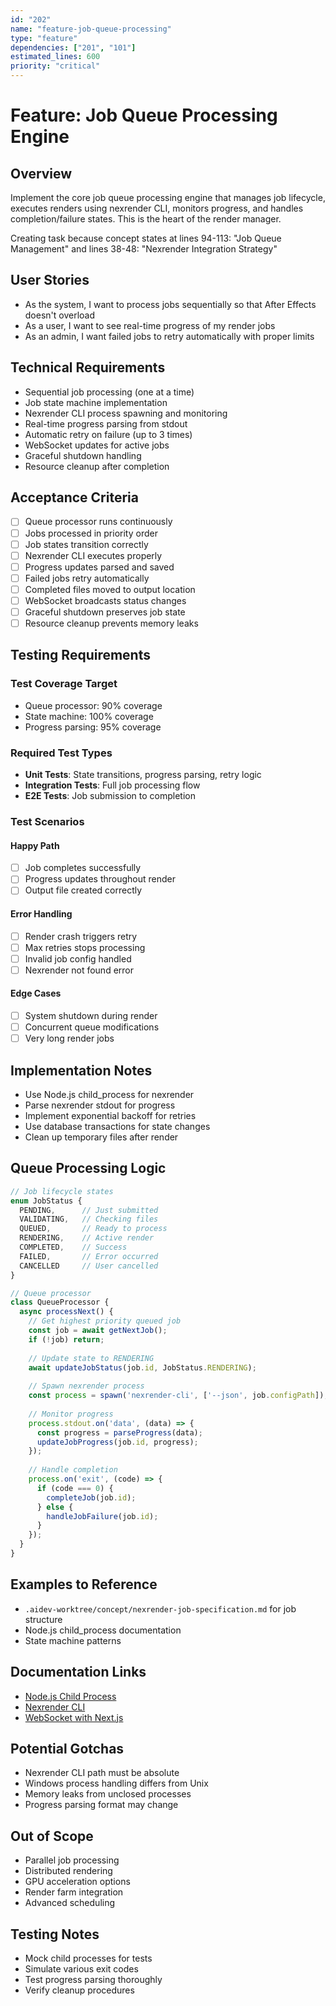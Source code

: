 ```yaml
---
id: "202"
name: "feature-job-queue-processing"
type: "feature"
dependencies: ["201", "101"]
estimated_lines: 600
priority: "critical"
---
```


# Feature: Job Queue Processing Engine

## Overview
Implement the core job queue processing engine that manages job lifecycle, executes renders using nexrender CLI, monitors progress, and handles completion/failure states. This is the heart of the render manager.

Creating task because concept states at lines 94-113: "Job Queue Management" and lines 38-48: "Nexrender Integration Strategy"

## User Stories
- As the system, I want to process jobs sequentially so that After Effects doesn't overload
- As a user, I want to see real-time progress of my render jobs
- As an admin, I want failed jobs to retry automatically with proper limits

## Technical Requirements
- Sequential job processing (one at a time)
- Job state machine implementation
- Nexrender CLI process spawning and monitoring
- Real-time progress parsing from stdout
- Automatic retry on failure (up to 3 times)
- WebSocket updates for active jobs
- Graceful shutdown handling
- Resource cleanup after completion

## Acceptance Criteria
- [ ] Queue processor runs continuously
- [ ] Jobs processed in priority order
- [ ] Job states transition correctly
- [ ] Nexrender CLI executes properly
- [ ] Progress updates parsed and saved
- [ ] Failed jobs retry automatically
- [ ] Completed files moved to output location
- [ ] WebSocket broadcasts status changes
- [ ] Graceful shutdown preserves job state
- [ ] Resource cleanup prevents memory leaks

## Testing Requirements

### Test Coverage Target
- Queue processor: 90% coverage
- State machine: 100% coverage
- Progress parsing: 95% coverage

### Required Test Types
- **Unit Tests**: State transitions, progress parsing, retry logic
- **Integration Tests**: Full job processing flow
- **E2E Tests**: Job submission to completion

### Test Scenarios
#### Happy Path
- [ ] Job completes successfully
- [ ] Progress updates throughout render
- [ ] Output file created correctly

#### Error Handling
- [ ] Render crash triggers retry
- [ ] Max retries stops processing
- [ ] Invalid job config handled
- [ ] Nexrender not found error

#### Edge Cases
- [ ] System shutdown during render
- [ ] Concurrent queue modifications
- [ ] Very long render jobs

## Implementation Notes
- Use Node.js child_process for nexrender
- Parse nexrender stdout for progress
- Implement exponential backoff for retries
- Use database transactions for state changes
- Clean up temporary files after render

## Queue Processing Logic

```typescript
// Job lifecycle states
enum JobStatus {
  PENDING,      // Just submitted
  VALIDATING,   // Checking files
  QUEUED,       // Ready to process
  RENDERING,    // Active render
  COMPLETED,    // Success
  FAILED,       // Error occurred
  CANCELLED     // User cancelled
}

// Queue processor
class QueueProcessor {
  async processNext() {
    // Get highest priority queued job
    const job = await getNextJob();
    if (!job) return;
    
    // Update state to RENDERING
    await updateJobStatus(job.id, JobStatus.RENDERING);
    
    // Spawn nexrender process
    const process = spawn('nexrender-cli', ['--json', job.configPath]);
    
    // Monitor progress
    process.stdout.on('data', (data) => {
      const progress = parseProgress(data);
      updateJobProgress(job.id, progress);
    });
    
    // Handle completion
    process.on('exit', (code) => {
      if (code === 0) {
        completeJob(job.id);
      } else {
        handleJobFailure(job.id);
      }
    });
  }
}
```

## Examples to Reference
- `.aidev-worktree/concept/nexrender-job-specification.md` for job structure
- Node.js child_process documentation
- State machine patterns

## Documentation Links
- [Node.js Child Process](https://nodejs.org/api/child_process.html)
- [Nexrender CLI](https://github.com/inlife/nexrender)
- [WebSocket with Next.js](https://socket.io/docs/v4/)

## Potential Gotchas
- Nexrender CLI path must be absolute
- Windows process handling differs from Unix
- Memory leaks from unclosed processes
- Progress parsing format may change

## Out of Scope
- Parallel job processing
- Distributed rendering
- GPU acceleration options
- Render farm integration
- Advanced scheduling

## Testing Notes
- Mock child processes for tests
- Simulate various exit codes
- Test progress parsing thoroughly
- Verify cleanup procedures